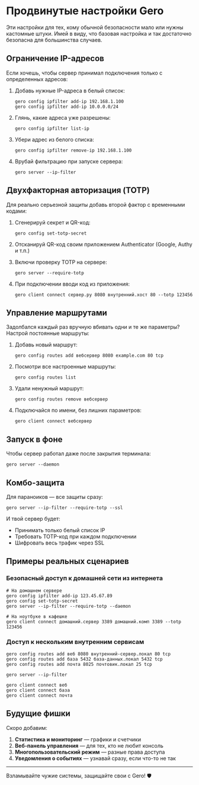 # Продвинутые настройки Gero

Эти настройки для тех, кому обычной безопасности мало или нужны кастомные штуки. Имей в виду, что базовая настройка и так достаточно безопасна для большинства случаев.

## Ограничение IP-адресов

Если хочешь, чтобы сервер принимал подключения только с определенных адресов:

1. Добавь нужные IP-адреса в белый список:
   ```
   gero config ipfilter add-ip 192.168.1.100
   gero config ipfilter add-ip 10.0.0.0/24
   ```

2. Глянь, какие адреса уже разрешены:
   ```
   gero config ipfilter list-ip
   ```

3. Убери адрес из белого списка:
   ```
   gero config ipfilter remove-ip 192.168.1.100
   ```

4. Врубай фильтрацию при запуске сервера:
   ```
   gero server --ip-filter
   ```

## Двухфакторная авторизация (TOTP)

Для реально серьезной защиты добавь второй фактор с временными кодами:

1. Сгенерируй секрет и QR-код:
   ```
   gero config set-totp-secret
   ```

2. Отсканируй QR-код своим приложением Authenticator (Google, Authy и т.п.)

3. Включи проверку TOTP на сервере:
   ```
   gero server --require-totp
   ```

4. При подключении вводи код из приложения:
   ```
   gero client connect сервер.ру 8080 внутренний.хост 80 --totp 123456
   ```

## Управление маршрутами

Задолбался каждый раз вручную вбивать одни и те же параметры? Настрой постоянные маршруты:

1. Добавь новый маршрут:
   ```
   gero config routes add вебсервер 8080 example.com 80 tcp
   ```

2. Посмотри все настроенные маршруты:
   ```
   gero config routes list
   ```

3. Удали ненужный маршрут:
   ```
   gero config routes remove вебсервер
   ```

4. Подключайся по имени, без лишних параметров:
   ```
   gero client connect вебсервер
   ```

## Запуск в фоне

Чтобы сервер работал даже после закрытия терминала:

```
gero server --daemon
```

## Комбо-защита

Для параноиков — все защиты сразу:

```
gero server --ip-filter --require-totp --ssl
```

И твой сервер будет:
- Принимать только белый список IP
- Требовать TOTP-код при каждом подключении
- Шифровать весь трафик через SSL

## Примеры реальных сценариев

### Безопасный доступ к домашней сети из интернета

```
# На домашнем сервере
gero config ipfilter add-ip 123.45.67.89
gero config set-totp-secret
gero server --ip-filter --require-totp --daemon

# На ноутбуке в кафешке
gero client connect домашний.сервер 3389 домашний.комп 3389 --totp 123456
```

### Доступ к нескольким внутренним сервисам

```
gero config routes add веб 8080 внутренний-сервер.локал 80 tcp
gero config routes add база 5432 база-данных.локал 5432 tcp
gero config routes add почта 8025 почтовик.локал 25 tcp

gero server --ip-filter

gero client connect веб
gero client connect база
gero client connect почта
```

## Будущие фишки

Скоро добавим:

1. **Статистика и мониторинг** — графики и счетчики
2. **Веб-панель управления** — для тех, кто не любит консоль
3. **Многопользовательский режим** — разные права доступа
4. **Уведомления о событиях** — узнавай сразу, если что-то не так

---

Взламывайте чужие системы, защищайте свои с Gero! 🛡️ 